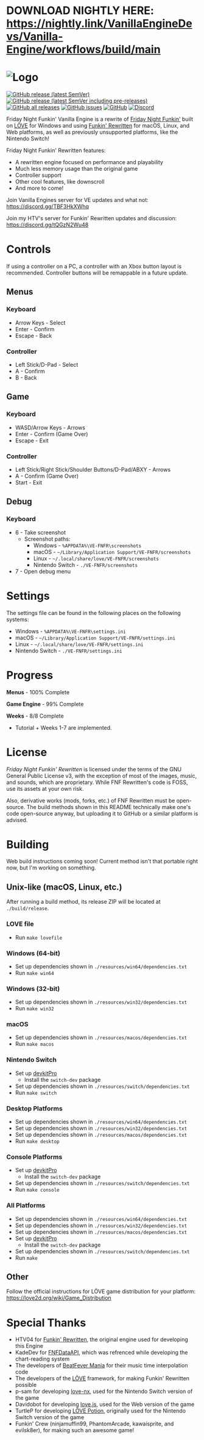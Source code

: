 # DOWNLOAD NIGHTLY HERE: https://nightly.link/VanillaEngineDevs/Vanilla-Engine/workflows/build/main

# ![Logo](images/logo.png)
[![GitHub release (latest SemVer)](https://img.shields.io/github/v/release/VanillaEngineDevs/Vanilla-Engine?style=flat-square)](https://github.com/VanillaEngineDevs/Vanilla-Engine/releases/latest) [![GitHub release (latest SemVer including pre-releases)](https://img.shields.io/github/v/release/VanillaEngineDevs/Vanilla-Engine?include_prereleases&style=flat-square)](https://github.com/VanillaEngineDevs/Vanilla-Engine/releases) [![GitHub all releases](https://img.shields.io/github/downloads/VanillaEngineDevs/Vanilla-Engine/total?style=flat-square)](https://github.com/VanillaEngineDevs/Vanilla-Engine/releases) [![GitHub issues](https://img.shields.io/github/issues/VanillaEngineDevs/Vanilla-Engine?style=flat-square)](https://github.com/VanillaEngineDevs/Vanilla-Engine/issues) [![GitHub](https://img.shields.io/github/license/VanillaEngineDevs/Vanilla-Engine?style=flat-square)](https://github.com/VanillaEngineDevs/Vanilla-Engine/blob/main/LICENSE) [![Discord](https://img.shields.io/discord/852658576577003550?style=flat-square)](https://discord.gg/tQGzN2Wu48)

Friday Night Funkin' Vanilla Engine is a rewrite of [Friday Night Funkin'](https://ninja-muffin24.itch.io/funkin) built on [LÖVE](https://love2d.org/) for Windows and using [Funkin' Rewritten](https://github.com/HTV04/Funkin-Rewritten) for macOS, Linux, and Web platforms, as well as previously unsupported platforms, like the Nintendo Switch!

Friday Night Funkin' Rewritten features:
* A rewritten engine focused on performance and playability
* Much less memory usage than the original game
* Controller support
* Other cool features, like downscroll
* And more to come!

Join Vanilla Engines server for VE updates and what not: https://discord.gg/TBF3HkXWhq

Join my HTV's server for Funkin' Rewritten updates and discussion: https://discord.gg/tQGzN2Wu48

# Controls
If using a controller on a PC, a controller with an Xbox button layout is recommended. Controller buttons will be remappable in a future update.

## Menus
### Keyboard
* Arrow Keys - Select
* Enter - Confirm
* Escape - Back

### Controller
* Left Stick/D-Pad - Select
* A - Confirm
* B - Back

## Game
### Keyboard
* WASD/Arrow Keys - Arrows
* Enter - Confirm (Game Over)
* Escape - Exit

### Controller
* Left Stick/Right Stick/Shoulder Buttons/D-Pad/ABXY - Arrows
* A - Confirm (Game Over)
* Start - Exit

## Debug
### Keyboard
* 6 - Take screenshot
  * Screenshot paths:
    * Windows - `%APPDATA%\VE-FNFR\screenshots`
    * macOS - `~/Library/Application Support/VE-FNFR/screenshots`
	* Linux - `~/.local/share/love/VE-FNFR/screenshots`
	* Nintendo Switch - `./VE-FNFR/screenshots`
* 7 - Open debug menu

# Settings
The settings file can be found in the following places on the following systems:
* Windows - `%APPDATA%\VE-FNFR\settings.ini`
* macOS - `~/Library/Application Support/VE-FNFR/settings.ini`
* Linux - `~/.local/share/love/VE-FNFR/settings.ini`
* Nintendo Switch - `./VE-FNFR/settings.ini`

# Progress
**Menus** - 100% Complete

**Game Engine** - 99% Complete

**Weeks** - 8/8 Complete
* Tutorial + Weeks 1-7 are implemented.

# License
*Friday Night Funkin' Rewritten* is licensed under the terms of the GNU General Public License v3, with the exception of most of the images, music, and sounds, which are proprietary. While FNF Rewritten's code is FOSS, use its assets at your own risk.

Also, derivative works (mods, forks, etc.) of FNF Rewritten must be open-source. The build methods shown in this README technically make one's code open-source anyway, but uploading it to GitHub or a similar platform is advised.

# Building
Web build instructions coming soon! Current method isn't that portable right now, but I'm working on something.

## Unix-like (macOS, Linux, etc.)
After running a build method, its release ZIP will be located at `./build/release`.

### LOVE file
* Run `make lovefile`

### Windows (64-bit)
* Set up dependencies shown in `./resources/win64/dependencies.txt`
* Run `make win64`

### Windows (32-bit)
* Set up dependencies shown in `./resources/win32/dependencies.txt`
* Run `make win32`

### macOS
* Set up dependencies shown in `./resources/macos/dependencies.txt`
* Run `make macos`

### Nintendo Switch
* Set up [devkitPro](https://devkitpro.org/wiki/Getting_Started)
  * Install the `switch-dev` package
* Set up dependencies shown in `./resources/switch/dependencies.txt`
* Run `make switch`

### Desktop Platforms
* Set up dependencies shown in `./resources/win64/dependencies.txt`
* Set up dependencies shown in `./resources/win32/dependencies.txt`
* Set up dependencies shown in `./resources/macos/dependencies.txt`
* Run `make desktop`

### Console Platforms
* Set up [devkitPro](https://devkitpro.org/wiki/Getting_Started)
  * Install the `switch-dev` package
* Set up dependencies shown in `./resources/switch/dependencies.txt`
* Run `make console`

### All Platforms
* Set up dependencies shown in `./resources/win64/dependencies.txt`
* Set up dependencies shown in `./resources/win32/dependencies.txt`
* Set up dependencies shown in `./resources/macos/dependencies.txt`
* Set up [devkitPro](https://devkitpro.org/wiki/Getting_Started)
  * Install the `switch-dev` package
* Set up dependencies shown in `./resources/switch/dependencies.txt`
* Run `make`

## Other
Follow the official instructions for LÖVE game distribution for your platform: https://love2d.org/wiki/Game_Distribution

# Special Thanks
* HTV04 for [Funkin' Rewritten](https://github.com/HTV04/Funkin-Rewritten), the original engine used for developing this Engine
* KadeDev for [FNFDataAPI](https://github.com/KadeDev/FNFDataAPI), which was refrenced while developing the chart-reading system
* The developers of [BeatFever Mania](https://github.com/Sulunia/beatfever) for their music time interpolation code
* The developers of the [LÖVE](https://love2d.org/) framework, for making Funkin' Rewritten possible
* p-sam for developing [love-nx](https://github.com/retronx-team/love-nx), used for the Nintendo Switch version of the game
* Davidobot for developing [love.js](https://github.com/Davidobot/love.js), used for the Web version of the game
* TurtleP for developing [LÖVE Potion](https://github.com/lovebrew/LovePotion), originally used for the Nintendo Switch version of the game
* Funkin' Crew (ninjamuffin99, PhantomArcade, kawaisprite, and evilsk8er), for making such an awesome game!
